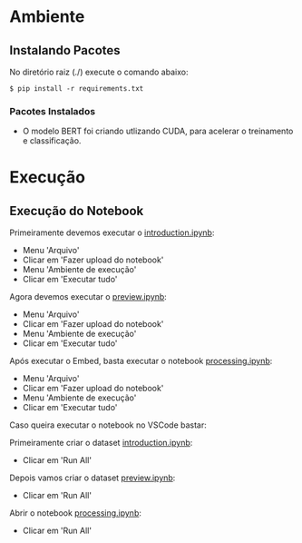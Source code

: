 # Ambiente 

## Instalando Pacotes

No diretório raiz (./) execute o comando abaixo:

```
$ pip install -r requirements.txt
```

### Pacotes Instalados

* O modelo BERT foi criando utlizando CUDA, para acelerar o treinamento e classificação. 

# Execução

## Execução do Notebook

Primeiramente devemos executar o [introduction.ipynb](https://github.com/charlesluizmendes/NLP/blob/cola/src/introduction.ipynb):

- Menu 'Arquivo'
- Clicar em 'Fazer upload do notebook'
- Menu 'Ambiente de execução'
- Clicar em 'Executar tudo'

Agora devemos executar o [preview.ipynb](https://github.com/charlesluizmendes/NLP/blob/cola/src/preview.ipynb):

- Menu 'Arquivo'
- Clicar em 'Fazer upload do notebook'
- Menu 'Ambiente de execução'
- Clicar em 'Executar tudo'

Após executar o Embed, basta executar o notebook [processing.ipynb](https://github.com/charlesluizmendes/NLP/blob/cola/src/processing.ipynb):

- Menu 'Arquivo'
- Clicar em 'Fazer upload do notebook'
- Menu 'Ambiente de execução'
- Clicar em 'Executar tudo'

Caso queira executar o notebook no VSCode bastar:

Primeiramente criar o dataset [introduction.ipynb](https://github.com/charlesluizmendes/NLP/blob/cola/src/introduction.ipynb):

- Clicar em 'Run All'

Depois vamos criar o dataset [preview.ipynb](https://github.com/charlesluizmendes/NLP/blob/cola/src/preview.ipynb):

- Clicar em 'Run All'

Abrir o notebook [processing.ipynb](https://github.com/charlesluizmendes/NLP/blob/cola/src/processing.ipynb):

- Clicar em 'Run All'